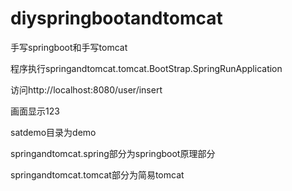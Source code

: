 # diyspringbootandtomcat
手写springboot和手写tomcat

程序执行springandtomcat.tomcat.BootStrap.SpringRunApplication

访问http://localhost:8080/user/insert

画面显示123


satdemo目录为demo

springandtomcat.spring部分为springboot原理部分

springandtomcat.tomcat部分为简易tomcat



